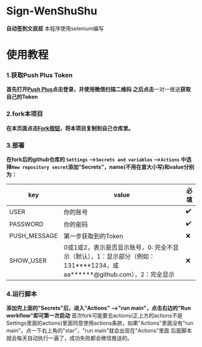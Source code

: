 # Sign-WenShuShu
**自动签到文叔叔**
本程序使用selenium编写



# 使用教程

### 1.获取Push Plus Token
**首先打开[Push Plus](http://www.pushplus.plus/)点击登录，并使用微信扫描二维码**
**之后点击**一对一推送**获取自己的Token**

### 2.fork本项目
**在本页面点击**[**Fork按钮**](https://github.com/jiongjiongJOJO/Sign-WenShuShu/fork "Fork按钮")**，将本项目复制到自己仓库里。**

### 3.部署
**在fork后的github仓库的 `Settings` -->`Secrets and variables` -->`Actions` 中选择`New repository secret`添加"Secrets"，name(不用在意大小写)和value分别为：**

| key          | value                                                                          | 必填 |
|--------------|--------------------------------------------------------------------------------|----|
| USER         | 你的账号                                                                           | ✔️ |
| PASSWORD     | 你的密码                                                                           | ✔️ |
| PUSH_MESSAGE | 第一步获取到的Token                                                                   | ❌️ |
| SHOW_USER    | 0或1或2，表示是否显示账号，0: 完全不显示（默认），1：显示部分（例如：131\*\*\*\*1234，或aa\*\*\*\*\*\*@github.com），2：完全显示 | ❌️ |

### 4.运行脚本
**添加完上面的"Secrets"后，进入"Actions" -->"run main"，点击右边的"Run workflow"即可第一次启动**
首次fork可能要去actions(正上方的actions不是Settings里面的actions)里面同意使用actions条款，如果"Actions"里面没有"run main"，点一下右上角的"star"，"run main"就会出现在"Actions"里面
后面脚本就会每天自动执行一遍了，成功失败都会微信推送的。
